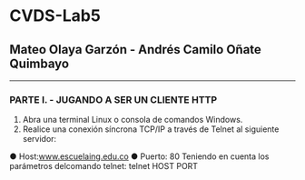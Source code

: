 # CVDS-Lab5
## Mateo Olaya Garzón - Andrés Camilo Oñate Quimbayo
--- 
### PARTE I. - JUGANDO A SER UN CLIENTE HTTP

1. Abra una terminal Linux o consola de comandos Windows.
2. Realice una conexión síncrona TCP/IP a través de Telnet al siguiente servidor:

  ● Host:www.escuelaing.edu.co
  ● Puerto: 80
Teniendo en cuenta los parámetros delcomando telnet:
telnet HOST PORT


